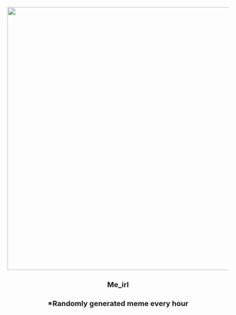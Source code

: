 <p align="center">
        <img src="https://i.imgur.com/ztXhcUO.jpg" width="600" height="600">
        </p>
        <h3 align="center">Me_irl</h3>
        <h3 align="center">*Randomly generated meme every hour</h3>
    